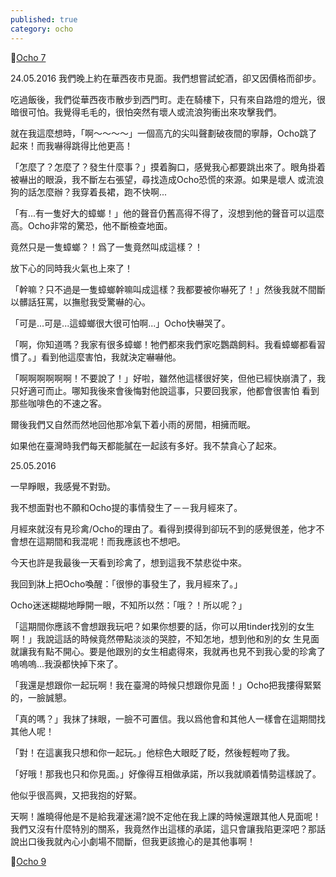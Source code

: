 ```yaml
---
published: true
category: ocho
---
```

🔼[Ocho 7](https://tsainei.com/Ocho-7/)

24.05.2016
我們晚上約在華西夜市見面。我們想嘗試蛇酒，卻又因價格而卻步。

吃過飯後，我們從華西夜市散步到西門町。走在騎樓下，只有來自路燈的燈光，很暗很可怕。我覺得毛毛的，很怕突然有壞人或流浪狗衝出來攻擊我們。

就在我這麼想時，「啊～～～～」一個高亢的尖叫聲劃破夜間的寧靜，Ocho跳了起來！而我嚇得跳得比他更高！

「怎麼了？怎麼了？發生什麼事？」摸着胸口，感覺我心都要跳出來了。眼角掛着被嚇出的眼淚，我不斷左右張望，尋找造成Ocho恐慌的來源。如果是壞人
或流浪狗的話怎麼辦？我穿着長裙，跑不快啊...

「有...有一隻好大的蟑螂！」他的聲音仍舊高得不得了，沒想到他的聲音可以這麼高。Ocho非常的驚恐，他不斷檢查地面。

竟然只是一隻蟑螂？！爲了一隻竟然叫成這樣？！

放下心的同時我火氣也上來了！

「幹嘛？只不過是一隻蟑螂幹嘛叫成這樣？我都要被你嚇死了！」然後我就不間斷以髒話狂罵，以撫慰我受驚嚇的心。

「可是...可是...這蟑螂很大很可怕啊...」Ocho快嚇哭了。

「啊，你知道嗎？我家有很多蟑螂！牠們都來我們家吃鸚鵡飼料。我看蟑螂都看習慣了。」看到他這麼害怕，我就決定嚇嚇他。

「啊啊啊啊啊啊！不要說了！」好啦，雖然他這樣很好笑，但他已經快崩潰了，我只好適可而止。哪知我後來會後悔對他說這事，只要回我家，他都會很害怕
看到那些咖啡色的不速之客。

爾後我們又自然而然地回他那冷氣下着小雨的房間，相擁而眠。

如果他在臺灣時我們每天都能膩在一起該有多好。我不禁貪心了起來。

25.05.2016

一早睜眼，我感覺不對勁。

我不想面對也不願和Ocho提的事情發生了－－我月經來了。

月經來就沒有見珍禽/Ocho的理由了。看得到摸得到卻玩不到的感覺很差，他才不會想在這期間和我混呢！而我應該也不想吧。

今天也許是我最後一天看到珍禽了，想到這我不禁悲從中來。

我回到牀上把Ocho喚醒：「很慘的事發生了，我月經來了。」

Ocho迷迷糊糊地睜開一眼，不知所以然：「哦？！所以呢？」

「這期間你應該不會想跟我玩吧？如果你想要的話，你可以用tinder找別的女生啊！」我說這話的時候竟然帶點淡淡的哭腔，不知怎地，想到他和別的女
生見面就讓我有點不開心。要是他跟別的女生相處得來，我就再也見不到我心愛的珍禽了嗚嗚嗚...我淚都快掉下來了。

「我還是想跟你一起玩啊！我在臺灣的時候只想跟你見面！」Ocho把我摟得緊緊的，一臉誠懇。

「真的嗎？」我抹了抹眼，一臉不可置信。我以爲他會和其他人一樣會在這期間找其他人呢！

「對！在這裏我只想和你一起玩。」他棕色大眼眨了眨，然後輕輕吻了我。

「好哦！那我也只和你見面。」好像得互相做承諾，所以我就順着情勢這樣說了。

他似乎很高興，又把我抱的好緊。

天啊！誰曉得他是不是給我灌迷湯?說不定他在我上課的時候還跟其他人見面呢！我們又沒有什麼特別的關系，我竟然作出這樣的承諾，這只會讓我陷更深吧？那話說出口後我就內心小劇場不間斷，但我更該擔心的是其他事啊！

🔽[Ocho 9](https://tsainei.com/Ocho-9/)
